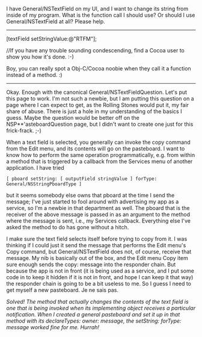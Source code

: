 

I have General/NSTextField on my UI, and I want to change its string from inside of my program.  What is the function call I should use?  Or should I use General/NSTextField at all?  Please help.

----

    
[textField setStringValue:@"RTFM"];

//If you have any trouble sounding condescending, find a Cocoa user to show you how it's done. :-)

Boy, you can really spot a Obj-C/Cocoa noobie when they call it a function instead of a method. :)

----

Okay. Enough with the canonical General/NSTextFieldQuestion. Let's put this page to work. I'm not such a newbie, but I am putting this question on a page where I can expect to get, as the Rolling Stones would put it, my fair share of abuse. There is just a hole in my understanding of the basics I guess. Maybe the question would be better off on the NSP**'asteboardQuestion page, but I didn't want to create one just for this frick-frack.  ;-)

When a text field is selected, you generally can invoke the copy command from the Edit menu, and its contents will go on the pasteboard. I want to know how to perform the same operation programmatically, e.g. from within a method that is triggered by a callback from the Services menu of another application. I have tried

    [ pboard setString: [ outputField stringValue ] forType: General/NSStringPboardType ]

but it seems somebody else owns that pboard at the time I send the message; I've just started to fool around with advertising my app as a service, so I'm a newbie in that department as well. The pboard that is the receiver of the above message is passed in as an argument to the method where the message is sent, i.e., my Services callback. Everything else I've asked the method to do has gone without a hitch.

I make sure the text field selects itself before trying to copy from it. I was thinking if I could just it send the message that performs the Edit menu's Copy command, but General/NSTextField does not, of course, receive that message. My nib is basically out of the box, and the Edit menu Copy item sure enough sends the copy: message into the responder chain. But because the app is not in front (it is being used as a service, and I put some code in to keep it hidden if it is not in front, and hope I can keep it that way) the responder chain is going to be a bit useless to me. So I guess I need to get myself a new pasteboard. Je ne sais pas.

*Solved! The method that actually changes the contents of the text field is one that is being invoked when its implementing object receives a particular notification. When I created a general pasteboard and set it up in that method with its     declareTypes: owner: message, the     setString: forType:  message worked fine for me. Hurrah!*